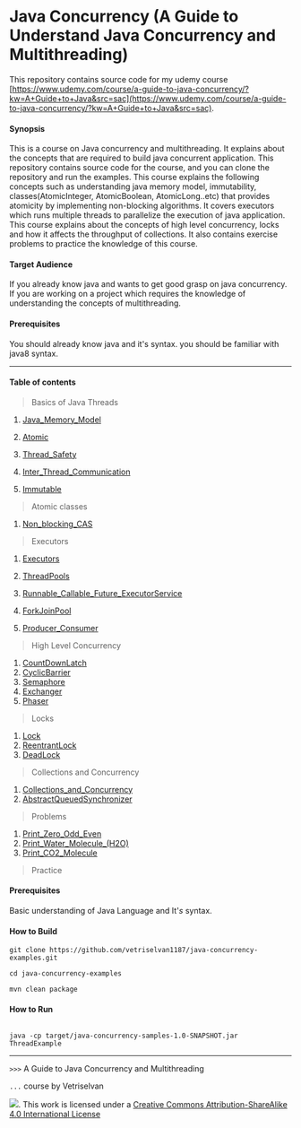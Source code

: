 # Java Concurrency (A Guide to Understand Java Concurrency and Multithreading)

This repository contains source code for my udemy course
[https://www.udemy.com/course/a-guide-to-java-concurrency/?kw=A+Guide+to+Java&src=sac](https://www.udemy.com/course/a-guide-to-java-concurrency/?kw=A+Guide+to+Java&src=sac).

#### Synopsis
This is a course on Java concurrency and multithreading. It explains about the concepts that are required to build java
concurrent application. This repository contains source code for the course, and you can clone the repository and run the 
examples. This course explains the following concepts such as understanding java memory model, immutability, classes(AtomicInteger, AtomicBoolean, AtomicLong..etc) that
provides atomicity by implementing non-blocking algorithms. It covers executors which runs multiple threads to parallelize the execution of java application.
This course explains about the concepts of high level concurrency, locks and how it affects the throughput of collections.
It also contains exercise problems to practice the knowledge of this course.


#### Target Audience
If you already know java and wants to get good grasp on java concurrency. If you are working on a project which requires
the knowledge of understanding the concepts of multithreading.

#### Prerequisites
You should already know java and it's syntax.
you should be familiar with java8 syntax.

---

#### Table of contents

> Basics of Java Threads

1. [Java_Memory_Model](#Java_Memory_Model)

2. [Atomic](#Atomic)

3. [Thread_Safety](#Thread_Safety)

5. [Inter_Thread_Communication](#Inter_Thread_Communication)

6. [Immutable](#Immutable)


> Atomic classes

1. [Non_blocking_CAS](#Non_blocking_CAS)


> Executors 

1. [Executors](Executors)

2. [ThreadPools](ThreadPools)

3. [Runnable_Callable_Future_ExecutorService](#Runnable_Callable_Future_ExecutorService)

5. [ForkJoinPool](#ForkJoinPool)

6. [Producer_Consumer](#Producer_Consumer)


> High Level Concurrency

1. [CountDownLatch](CountDownLatch)
2. [CyclicBarrier](CyclicBarrier)
3. [Semaphore](Semaphore)
4. [Exchanger](Exchanger)
5. [Phaser](Phaser)

> Locks

1. [Lock](Lock)
2. [ReentrantLock](ReentrantLock)
3. [DeadLock](DeadLock)

> Collections and Concurrency

1. [Collections_and_Concurrency](Collections_and_Concurrency)
2. [AbstractQueuedSynchronizer](AbstractQueuedSynchronizer)


> Problems

1. [Print_Zero_Odd_Even](Print_Zero_Odd_Even)
2. [Print_Water_Molecule_(H2O)](Print_Water_Molecule)
3. [Print_CO2_Molecule](Print_CO2_Molecule)

> Practice

#### Prerequisites
Basic understanding of Java Language and It'_s_ syntax.

#### How to Build

```
git clone https://github.com/vetriselvan1187/java-concurrency-examples.git

cd java-concurrency-examples

mvn clean package

```

#### How to Run

```

java -cp target/java-concurrency-samples-1.0-SNAPSHOT.jar ThreadExample

```

---

`>>>`  A Guide to Java Concurrency and Multithreading

`...`  course by Vetriselvan

![](https://i.creativecommons.org/l/by-sa/4.0/88x31.png). This work is licensed under a [Creative Commons Attribution-ShareAlike 4.0 International License](http://creativecommons.org/licenses/by-sa/4.0/)
